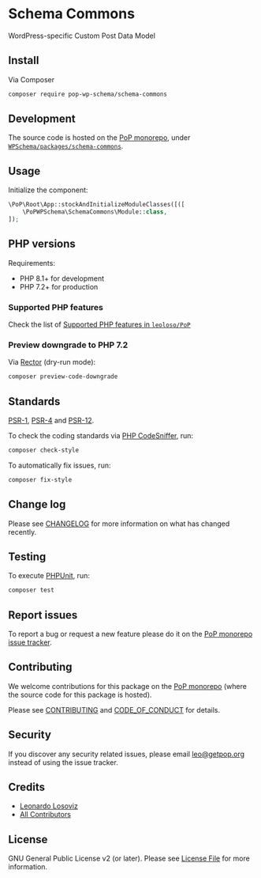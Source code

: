 # Schema Commons

<!--
[![Build Status][ico-travis]][link-travis]
[![Quality Score][ico-code-quality]][link-code-quality]
[![Software License][ico-license]](LICENSE.md)
[![Latest Version on Packagist][ico-version]][link-packagist]
[![Coverage Status][ico-scrutinizer]][link-scrutinizer]
[![Total Downloads][ico-downloads]][link-downloads]
-->

WordPress-specific Custom Post Data Model

## Install

Via Composer

``` bash
composer require pop-wp-schema/schema-commons
```

## Development

The source code is hosted on the [PoP monorepo](https://github.com/leoloso/PoP), under [`WPSchema/packages/schema-commons`](https://github.com/leoloso/PoP/tree/master/layers/WPSchema/packages/schema-commons).

## Usage

Initialize the component:

``` php
\PoP\Root\App::stockAndInitializeModuleClasses([([
    \PoPWPSchema\SchemaCommons\Module::class,
]);
```

## PHP versions

Requirements:

- PHP 8.1+ for development
- PHP 7.2+ for production

### Supported PHP features

Check the list of [Supported PHP features in `leoloso/PoP`](https://github.com/leoloso/PoP/blob/master/docs/supported-php-features.md)

### Preview downgrade to PHP 7.2

Via [Rector](https://github.com/rectorphp/rector) (dry-run mode):

```bash
composer preview-code-downgrade
```

## Standards

[PSR-1](https://www.php-fig.org/psr/psr-1), [PSR-4](https://www.php-fig.org/psr/psr-4) and [PSR-12](https://www.php-fig.org/psr/psr-12).

To check the coding standards via [PHP CodeSniffer](https://github.com/squizlabs/PHP_CodeSniffer), run:

``` bash
composer check-style
```

To automatically fix issues, run:

``` bash
composer fix-style
```

## Change log

Please see [CHANGELOG](CHANGELOG.md) for more information on what has changed recently.

## Testing

To execute [PHPUnit](https://phpunit.de/), run:

``` bash
composer test
```

## Report issues

To report a bug or request a new feature please do it on the [PoP monorepo issue tracker](https://github.com/leoloso/PoP/issues).

## Contributing

We welcome contributions for this package on the [PoP monorepo](https://github.com/leoloso/PoP) (where the source code for this package is hosted).

Please see [CONTRIBUTING](CONTRIBUTING.md) and [CODE_OF_CONDUCT](CODE_OF_CONDUCT.md) for details.

## Security

If you discover any security related issues, please email leo@getpop.org instead of using the issue tracker.

## Credits

- [Leonardo Losoviz][link-author]
- [All Contributors][link-contributors]

## License

GNU General Public License v2 (or later). Please see [License File](LICENSE.md) for more information.

[ico-version]: https://img.shields.io/packagist/v/pop-wp-schema/schema-commons.svg?style=flat-square
[ico-license]: https://img.shields.io/badge/license-GPLv2-brightgreen.svg?style=flat-square
[ico-travis]: https://img.shields.io/travis/pop-wp-schema/schema-commons/master.svg?style=flat-square
[ico-scrutinizer]: https://img.shields.io/scrutinizer/coverage/g/pop-wp-schema/schema-commons.svg?style=flat-square
[ico-code-quality]: https://img.shields.io/scrutinizer/g/pop-wp-schema/schema-commons.svg?style=flat-square
[ico-downloads]: https://img.shields.io/packagist/dt/pop-wp-schema/schema-commons.svg?style=flat-square

[link-packagist]: https://packagist.org/packages/pop-wp-schema/schema-commons
[link-travis]: https://travis-ci.org/pop-wp-schema/schema-commons
[link-scrutinizer]: https://scrutinizer-ci.com/g/pop-wp-schema/schema-commons/code-structure
[link-code-quality]: https://scrutinizer-ci.com/g/pop-wp-schema/schema-commons
[link-downloads]: https://packagist.org/packages/pop-wp-schema/schema-commons
[link-author]: https://github.com/leoloso
[link-contributors]: ../../../../../../contributors
